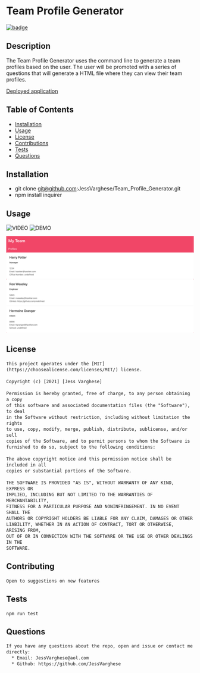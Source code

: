 
  # Team Profile Generator
  
  [![badge](https://img.shields.io/badge/License-MIT-yellow.svg)]((https://opensource.org/licenses/MIT))
  
  ## Description
  The Team Profile Generator uses the command line to generate a team profiles based on the user. The user will be promoted with a series of questions that will generate a HTML file where they can view their team profiles.
  
[Deployed application](https://github.com/JessVarghese/Team_Profile_Generator)

  ## Table of Contents

  * [Installation](#Installation)
  * [Usage](#usage)
  * [License](#license)
  * [Contributions](#contributing)
  * [Tests](#tests)
  * [Questions](#questions)
 

  ## Installation
  * git clone git@github.com:JessVarghese/Team_Profile_Generator.git
  * npm install inquirer
 
  ## Usage
  ![VIDEO](https://watch.screencastify.com/v/dwW9YbnSP9SW1Y8XUZkp)
  ![DEMO](./assets/TPG.gif)
  
  ![visuals](./assets/TPG_sample.png)

  

  ## License
    This project operates under the [MIT](https://choosealicense.com/licenses/MIT/) license.
    
    Copyright (c) [2021] [Jess Varghese]

    Permission is hereby granted, free of charge, to any person obtaining a copy
    of this software and associated documentation files (the "Software"), to deal
    in the Software without restriction, including without limitation the rights
    to use, copy, modify, merge, publish, distribute, sublicense, and/or sell
    copies of the Software, and to permit persons to whom the Software is
    furnished to do so, subject to the following conditions:

    The above copyright notice and this permission notice shall be included in all
    copies or substantial portions of the Software.

    THE SOFTWARE IS PROVIDED "AS IS", WITHOUT WARRANTY OF ANY KIND, EXPRESS OR
    IMPLIED, INCLUDING BUT NOT LIMITED TO THE WARRANTIES OF MERCHANTABILITY,
    FITNESS FOR A PARTICULAR PURPOSE AND NONINFRINGEMENT. IN NO EVENT SHALL THE
    AUTHORS OR COPYRIGHT HOLDERS BE LIABLE FOR ANY CLAIM, DAMAGES OR OTHER
    LIABILITY, WHETHER IN AN ACTION OF CONTRACT, TORT OR OTHERWISE, ARISING FROM,
    OUT OF OR IN CONNECTION WITH THE SOFTWARE OR THE USE OR OTHER DEALINGS IN THE
    SOFTWARE.
    
  ## Contributing
    Open to suggestions on new features

  ## Tests
    npm run test

  ## Questions
    If you have any questions about the repo, open and issue or contact me directly:
      * Email: JessVarghese@aol.com
      * Github: https://github.com/JessVarghese

